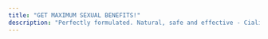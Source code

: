 ```yaml
---
title: "GET MAXIMUM SEXUAL BENEFITS!"
description: "Perfectly formulated. Natural, safe and effective - Cialix †"
---
```

